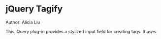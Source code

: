 jQuery Tagify
=============
Author: Alicia Liu

This jQuery plug-in provides a stylized input field for creating tags. It uses 